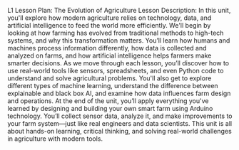 L1 Lesson Plan: The Evolution of Agriculture
Lesson Description:
In this unit, you'll explore how modern agriculture relies on technology, data, and artificial intelligence to feed the world more efficiently. We'll begin by looking at how farming has evolved from traditional methods to high-tech systems, and why this transformation matters. You’ll learn how humans and machines process information differently, how data is collected and analyzed on farms, and how artificial intelligence helps farmers make smarter decisions. 
As we move through each lesson, you’ll discover how to use real-world tools like sensors, spreadsheets, and even Python code to understand and solve agricultural problems. You'll also get to explore different types of machine learning, understand the difference between explainable and black box AI, and examine how data influences farm design and operations. 
At the end of the unit, you’ll apply everything you've learned by designing and building your own smart farm using Arduino technology. You’ll collect sensor data, analyze it, and make improvements to your farm system—just like real engineers and data scientists. This unit is all about hands-on learning, critical thinking, and solving real-world challenges in agriculture with modern tools.

